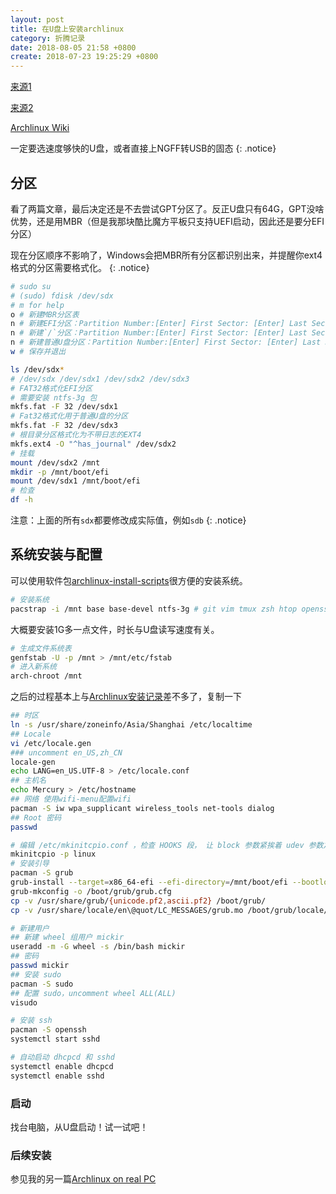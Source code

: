 ```yaml
---
layout: post
title: 在U盘上安装archlinux
category: 折腾记录
date: 2018-08-05 21:58 +0800
create: 2018-07-23 19:25:29 +0800
---
```


[来源1](https://www.cnblogs.com/askDing/p/5111352.html)

[来源2](https://www.jianshu.com/p/44daa17ed60c)

[Archlinux Wiki](https://wiki.archlinux.org/index.php/Installing_Arch_Linux_on_a_USB_key_(%E7%AE%80%E4%BD%93%E4%B8%AD%E6%96%87))

一定要选速度够快的U盘，或者直接上NGFF转USB的固态
{: .notice}

## 分区
看了两篇文章，最后决定还是不去尝试GPT分区了。反正U盘只有64G，GPT没啥优势，还是用MBR（但是我那块酷比魔方平板只支持UEFI启动，因此还是要分EFI分区）

现在分区顺序不影响了，Windows会把MBR所有分区都识别出来，并提醒你ext4格式的分区需要格式化。
{: .notice}

```bash
# sudo su
# (sudo) fdisk /dev/sdx
# m for help
o # 新建MBR分区表
n # 新建EFI分区：Partition Number:[Enter] First Sector: [Enter] Last Sector: +128M
n # 新建`/`分区：Partition Number:[Enter] First Sector: [Enter] Last Sector: +20G
n # 新建普通U盘分区：Partition Number:[Enter] First Sector: [Enter] Last Sector: [Enter]
w # 保存并退出

ls /dev/sdx*
# /dev/sdx /dev/sdx1 /dev/sdx2 /dev/sdx3
# FAT32格式化EFI分区
# 需要安装 ntfs-3g 包
mkfs.fat -F 32 /dev/sdx1
# Fat32格式化用于普通U盘的分区
mkfs.fat -F 32 /dev/sdx3
# 根目录分区格式化为不带日志的EXT4
mkfs.ext4 -O "^has_journal" /dev/sdx2
# 挂载
mount /dev/sdx2 /mnt
mkdir -p /mnt/boot/efi
mount /dev/sdx1 /mnt/boot/efi
# 检查
df -h
```

注意：上面的所有`sdx`都要修改成实际值，例如`sdb`
{: .notice}

## 系统安装与配置
可以使用软件包[archlinux-install-scripts](https://www.archlinux.org/packages/?name=arch-install-scripts)很方便的安装系统。

```bash
# 安装系统
pacstrap -i /mnt base base-devel ntfs-3g # git vim tmux zsh htop openssh ...
```
大概要安装1G多一点文件，时长与U盘读写速度有关。

```bash
# 生成文件系统表
genfstab -U -p /mnt > /mnt/etc/fstab
# 进入新系统
arch-chroot /mnt
```

之后的过程基本上与[Archlinux安装记录](/blog/archlinux-install.html)差不多了，复制一下

```bash
## 时区
ln -s /usr/share/zoneinfo/Asia/Shanghai /etc/localtime
## Locale
vi /etc/locale.gen
### uncomment en_US,zh_CN
locale-gen
echo LANG=en_US.UTF-8 > /etc/locale.conf
## 主机名
echo Mercury > /etc/hostname
## 网络 使用wifi-menu配置wifi
pacman -S iw wpa_supplicant wireless_tools net-tools dialog
## Root 密码
passwd

# 编辑 /etc/mkinitcpio.conf ，检查 HOOKS 段， 让 block 参数紧挨着 udev 参数之后（早一点加载）
mkinitcpio -p linux
# 安装引导
pacman -S grub
grub-install --target=x86_64-efi --efi-directory=/mnt/boot/efi --bootloader-id=grub --removable --recheck
grub-mkconfig -o /boot/grub/grub.cfg
cp -v /usr/share/grub/{unicode.pf2,ascii.pf2} /boot/grub/
cp -v /usr/share/locale/en\@quot/LC_MESSAGES/grub.mo /boot/grub/locale/en.mo

# 新建用户
## 新建 wheel 组用户 mickir
useradd -m -G wheel -s /bin/bash mickir
## 密码
passwd mickir
## 安装 sudo
pacman -S sudo
## 配置 sudo，uncomment wheel ALL(ALL)
visudo

# 安装 ssh
pacman -S openssh
systemctl start sshd

# 自动启动 dhcpcd 和 sshd
systemctl enable dhcpcd
systemctl enable sshd
```

### 启动
找台电脑，从U盘启动！试一试吧！

### 后续安装
参见我的另一篇[Archlinux on real PC](https://mickir.me/blog/archlinux-gui.html)

